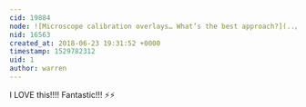 ```yaml
---
cid: 19884
node: ![Microscope calibration overlays… What’s the best approach?](../notes/MaggPi/06-23-2018/microscope-calibration-overlays-what-s-the-best-approach)
nid: 16563
created_at: 2018-06-23 19:31:52 +0000
timestamp: 1529782312
uid: 1
author: warren
---
```


I LOVE this!!!! Fantastic!!! ⚡⚡